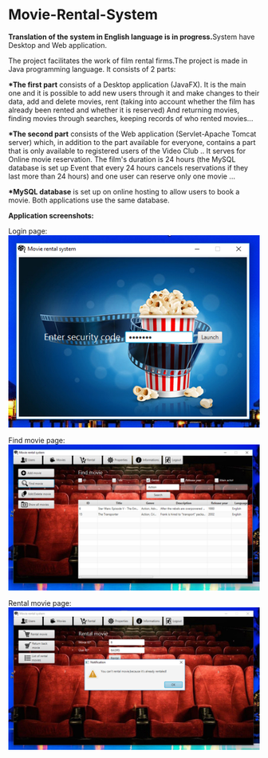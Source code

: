 # Movie-Rental-System
<b>Translation of the system in English language is in progress.</b>System have Desktop and Web application.

The project facilitates the work of film rental firms.The project is made in Java programming language. It consists of 2 parts:

<b>*The first part</b> consists of a Desktop application (JavaFX). It is the main one and it is possible to add new users through it and make changes to their data, add and delete movies, rent (taking into account whether the film has already been rented and whether it is reserved) And returning movies, finding movies through searches, keeping records of who rented movies...

<b>*The second part</b> consists of the Web application (Servlet-Apache Tomcat server) which, in addition to the part available for everyone, contains a part that is only available to registered users of the Video Club .. It serves for Online movie reservation. The film's duration is 24 hours (the MySQL database is set up Event that every 24 hours cancels reservations if they last more than 24 hours) and one user can reserve only one movie ...

<b>*MySQL database</b> is set up on online hosting to allow users to book a movie. Both applications use the same database.

<b>Application screenshots:</b>


Login page:<br>
<img src="https://raw.githubusercontent.com/kovacevic-marko/Movie-Rental-System/master/Screenshots/DesktopLogin.png" />


Find movie page:<br>
<img src="https://raw.githubusercontent.com/kovacevic-marko/Movie-Rental-System/master/Screenshots/Desktop1.png" />

Rental movie page:<br>
<img src="https://raw.githubusercontent.com/kovacevic-marko/Movie-Rental-System/master/Screenshots/Desktop2.png" />
